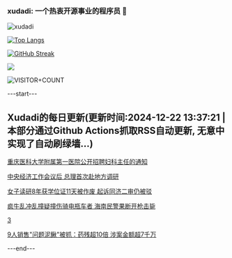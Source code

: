 ### xudadi: 一个热衷开源事业的程序员 👋

![xudadi](https://github-readme-stats-git-masterorgs-github-readme-stats-team.vercel.app/api?username=xudadi)

[![Top Langs](https://github-readme-stats.vercel.app/api/top-langs/?username=xudadi)](https://github.com/anuraghazra/github-readme-stats)

[![GitHub Streak](https://streak-stats.demolab.com?user=xudadi&locale=zh_Hans)](https://git.io/streak-stats)

![](https://raw.githubusercontent.com/xudadi/xudadi/main/assets/github-contribution-grid-snake.svg)

![VISITOR+COUNT](https://komarev.com/ghpvc/?username=xudadi&label=VISITOR+COUNT)


---start---

## Xudadi的每日更新(更新时间:2024-12-22 13:37:21 | 本部分通过Github Actions抓取RSS自动更新, 无意中实现了自动刷绿墙...)

[重庆医科大学附属第一医院公开招聘妇科主任的通知](https://www.gongkaoleida.com/article/2239436)

[中央经济工作会议后 总理首次赴地方调研](https://m.163.com/news/article/JJVBENHP051482MP.html)

[女子读研8年获学位证11天被作废 起诉同济二审仍被驳](https://m.163.com/news/article/JJVN9FEE053469LG.html)

[疯牛乱冲乱撞疑撞伤骑电瓶车者 海南民警果断开枪击毙](https://m.163.com/news/article/JJVN9G8J053469LG.html)

[3](https://m.163.com/touch/news/sub/domestic)

[9人销售"问题泥鳅"被抓：药残超10倍 涉案金额超7千万](https://m.163.com/news/article/JJVCMCHN0514R9P4.html)

---end---
